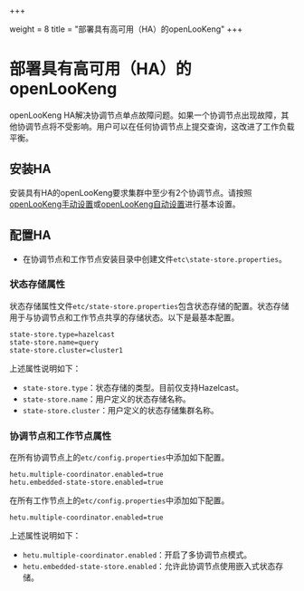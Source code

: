 +++

weight = 8
title = "部署具有高可用（HA）的openLooKeng"
+++

# 部署具有高可用（HA）的openLooKeng

openLooKeng HA解决协调节点单点故障问题。如果一个协调节点出现故障，其他协调节点将不受影响。用户可以在任何协调节点上提交查询，这改进了工作负载平衡。

## 安装HA

安装具有HA的openLooKeng要求集群中至少有2个协调节点。请按照[openLooKeng手动设置](deployment.md)或[openLooKeng自动设置](deployment-auto.md)进行基本设置。

## 配置HA

- 在协调节点和工作节点安装目录中创建文件`etc\state-store.properties`。

### 状态存储属性

状态存储属性文件`etc/state-store.properties`包含状态存储的配置。状态存储用于与协调节点和工作节点共享的存储状态。以下是最基本配置。

```{.none}
state-store.type=hazelcast
state-store.name=query
state-store.cluster=cluster1
```

上述属性说明如下：

- `state-store.type`：状态存储的类型。目前仅支持Hazelcast。
- `state-store.name`：用户定义的状态存储名称。
- `state-store.cluster`：用户定义的状态存储集群名称。

### 协调节点和工作节点属性

在所有协调节点上的`etc/config.properties`中添加如下配置。

```{.none}
hetu.multiple-coordinator.enabled=true
hetu.embedded-state-store.enabled=true
```

在所有工作节点上的`etc/config.properties`中添加如下配置。

```{.none}
hetu.multiple-coordinator.enabled=true
```

上述属性说明如下：

- `hetu.multiple-coordinator.enabled`：开启了多协调节点模式。
- `hetu.embedded-state-store.enabled`：允许此协调节点使用嵌入式状态存储。